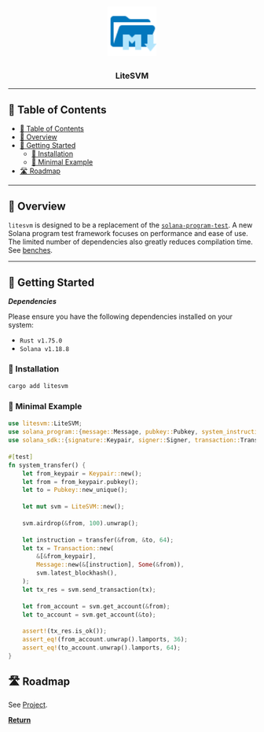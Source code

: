 <div align="center">
<h1 align="center">
<img src="https://raw.githubusercontent.com/PKief/vscode-material-icon-theme/ec559a9f6bfd399b82bb44393651661b08aaf7ba/icons/folder-markdown-open.svg" width="100" />
<br></h1>
<h3>LiteSVM</h3>
</div>

---

## 📖 Table of Contents

- [📖 Table of Contents](#-table-of-contents)
- [📍 Overview](#-overview)
- [🚀 Getting Started](#-getting-started)
  - [🔧 Installation](#-installation)
  - [🤖 Minimal Example](#-minimal-example-)
- [🛣 Roadmap](#-roadmap)

---

## 📍 Overview

`litesvm` is designed to be a replacement of the [`solana-program-test`](https://github.com/solana-labs/solana/tree/master/program-test). A new Solana program test framework focuses on performance and ease of use. The limited number of dependencies also greatly reduces compilation time. See [benches](https://github.com/LiteSVM/litesvm/tree/master/benches).

---

## 🚀 Getting Started

**_Dependencies_**

Please ensure you have the following dependencies installed on your system:

- `Rust v1.75.0`
- `Solana v1.18.8`


### 🔧 Installation

```sh
cargo add litesvm
```

### 🤖 Minimal Example

```rust
use litesvm::LiteSVM;
use solana_program::{message::Message, pubkey::Pubkey, system_instruction::transfer};
use solana_sdk::{signature::Keypair, signer::Signer, transaction::Transaction};

#[test]
fn system_transfer() {
    let from_keypair = Keypair::new();
    let from = from_keypair.pubkey();
    let to = Pubkey::new_unique();

    let mut svm = LiteSVM::new();

    svm.airdrop(&from, 100).unwrap();

    let instruction = transfer(&from, &to, 64);
    let tx = Transaction::new(
        &[&from_keypair],
        Message::new(&[instruction], Some(&from)),
        svm.latest_blockhash(),
    );
    let tx_res = svm.send_transaction(tx);

    let from_account = svm.get_account(&from);
    let to_account = svm.get_account(&to);

    assert!(tx_res.is_ok());
    assert_eq!(from_account.unwrap().lamports, 36);
    assert_eq!(to_account.unwrap().lamports, 64);
}
```

## 🛣 Roadmap

See [Project](https://github.com/orgs/LiteSVM/projects/1).

[**Return**](#Top)